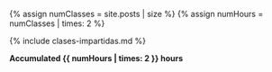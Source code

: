 {% assign numClasses = site.posts | size %}
{% assign numHours = numClasses | times: 2 %}

{% include clases-impartidas.md %}

**Accumulated {{ numHours | times: 2 }} hours**
